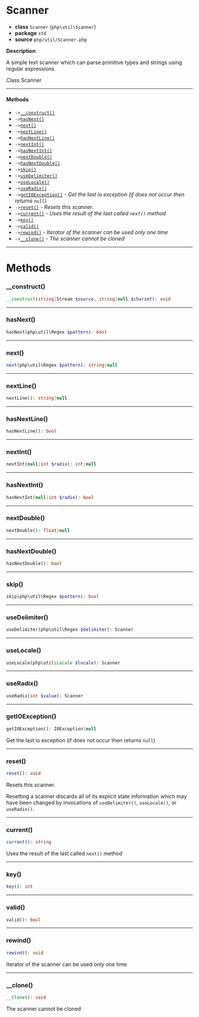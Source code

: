 # Scanner

- **class** `Scanner` (`php\util\Scanner`)
- **package** `std`
- **source** `php/util/Scanner.php`

**Description**

A simple text scanner which can parse primitive types and strings using
regular expressions.

Class Scanner

---

#### Methods

- `->`[`__construct()`](#method-__construct)
- `->`[`hasNext()`](#method-hasnext)
- `->`[`next()`](#method-next)
- `->`[`nextLine()`](#method-nextline)
- `->`[`hasNextLine()`](#method-hasnextline)
- `->`[`nextInt()`](#method-nextint)
- `->`[`hasNextInt()`](#method-hasnextint)
- `->`[`nextDouble()`](#method-nextdouble)
- `->`[`hasNextDouble()`](#method-hasnextdouble)
- `->`[`skip()`](#method-skip)
- `->`[`useDelimiter()`](#method-usedelimiter)
- `->`[`useLocale()`](#method-uselocale)
- `->`[`useRadix()`](#method-useradix)
- `->`[`getIOException()`](#method-getioexception) - _Get the last io exception (if does not occur then returns ``null``)_
- `->`[`reset()`](#method-reset) - _Resets this scanner._
- `->`[`current()`](#method-current) - _Uses the result of the last called ``next()`` method_
- `->`[`key()`](#method-key)
- `->`[`valid()`](#method-valid)
- `->`[`rewind()`](#method-rewind) - _Iterator of the scanner can be used only one time_
- `->`[`__clone()`](#method-__clone) - _The scanner cannot be cloned_

---
# Methods

<a name="method-__construct"></a>

### __construct()
```php
__construct(string|Stream $source, string|null $charset): void
```

---

<a name="method-hasnext"></a>

### hasNext()
```php
hasNext(php\util\Regex $pattern): bool
```

---

<a name="method-next"></a>

### next()
```php
next(php\util\Regex $pattern): string|null
```

---

<a name="method-nextline"></a>

### nextLine()
```php
nextLine(): string|null
```

---

<a name="method-hasnextline"></a>

### hasNextLine()
```php
hasNextLine(): bool
```

---

<a name="method-nextint"></a>

### nextInt()
```php
nextInt(null|int $radix): int|null
```

---

<a name="method-hasnextint"></a>

### hasNextInt()
```php
hasNextInt(null|int $radix): bool
```

---

<a name="method-nextdouble"></a>

### nextDouble()
```php
nextDouble(): float|null
```

---

<a name="method-hasnextdouble"></a>

### hasNextDouble()
```php
hasNextDouble(): bool
```

---

<a name="method-skip"></a>

### skip()
```php
skip(php\util\Regex $pattern): bool
```

---

<a name="method-usedelimiter"></a>

### useDelimiter()
```php
useDelimiter(php\util\Regex $delimiter): Scanner
```

---

<a name="method-uselocale"></a>

### useLocale()
```php
useLocale(php\util\Locale $locale): Scanner
```

---

<a name="method-useradix"></a>

### useRadix()
```php
useRadix(int $value): Scanner
```

---

<a name="method-getioexception"></a>

### getIOException()
```php
getIOException(): IOException|null
```
Get the last io exception (if does not occur then returns ``null``)

---

<a name="method-reset"></a>

### reset()
```php
reset(): void
```
Resets this scanner.

Resetting a scanner discards all of its explicit state
information which may have been changed by invocations of
``useDelimiter()``, ``useLocale()``, or ``useRadix()``.

---

<a name="method-current"></a>

### current()
```php
current(): string
```
Uses the result of the last called ``next()`` method

---

<a name="method-key"></a>

### key()
```php
key(): int
```

---

<a name="method-valid"></a>

### valid()
```php
valid(): bool
```

---

<a name="method-rewind"></a>

### rewind()
```php
rewind(): void
```
Iterator of the scanner can be used only one time

---

<a name="method-__clone"></a>

### __clone()
```php
__clone(): void
```
The scanner cannot be cloned
